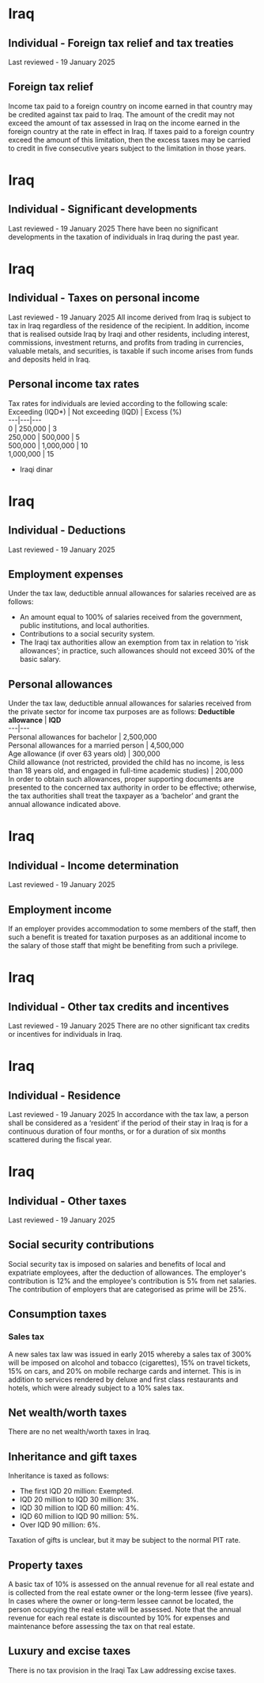# Iraq
## Individual - Foreign tax relief and tax treaties
Last reviewed - 19 January 2025
## Foreign tax relief
Income tax paid to a foreign country on income earned in that country may be credited against tax paid to Iraq. The amount of the credit may not exceed the amount of tax assessed in Iraq on the income earned in the foreign country at the rate in effect in Iraq. If taxes paid to a foreign country exceed the amount of this limitation, then the excess taxes may be carried to credit in five consecutive years subject to the limitation in those years.


# Iraq
## Individual - Significant developments
Last reviewed - 19 January 2025
There have been no significant developments in the taxation of individuals in Iraq during the past year.


# Iraq
## Individual - Taxes on personal income
Last reviewed - 19 January 2025
All income derived from Iraq is subject to tax in Iraq regardless of the residence of the recipient. In addition, income that is realised outside Iraq by Iraqi and other residents, including interest, commissions, investment returns, and profits from trading in currencies, valuable metals, and securities, is taxable if such income arises from funds and deposits held in Iraq.
## Personal income tax rates
Tax rates for individuals are levied according to the following scale:
Exceeding (IQD*) | Not exceeding (IQD) | Excess (%)  
---|---|---  
0 | 250,000 | 3  
250,000 | 500,000 | 5  
500,000 | 1,000,000 | 10  
1,000,000 | 15  
* Iraqi dinar


# Iraq
## Individual - Deductions
Last reviewed - 19 January 2025
## Employment expenses
Under the tax law, deductible annual allowances for salaries received are as follows:
  * An amount equal to 100% of salaries received from the government, public institutions, and local authorities. 
  * Contributions to a social security system. 
  * The Iraqi tax authorities allow an exemption from tax in relation to ’risk allowances’; in practice, such allowances should not exceed 30% of the basic salary. 


## Personal allowances
Under the tax law, deductible annual allowances for salaries received from the private sector for income tax purposes are as follows:
**Deductible allowance** | **IQD**  
---|---  
Personal allowances for bachelor | 2,500,000  
Personal allowances for a married person | 4,500,000  
Age allowance (if over 63 years old) | 300,000  
Child allowance (not restricted, provided the child has no income, is less than 18 years old, and engaged in full-time academic studies) | 200,000  
In order to obtain such allowances, proper supporting documents are presented to the concerned tax authority in order to be effective; otherwise, the tax authorities shall treat the taxpayer as a ‘bachelor’ and grant the annual allowance indicated above.


# Iraq
## Individual - Income determination
Last reviewed - 19 January 2025
## Employment income
If an employer provides accommodation to some members of the staff, then such a benefit is treated for taxation purposes as an additional income to the salary of those staff that might be benefiting from such a privilege.


# Iraq
## Individual - Other tax credits and incentives
Last reviewed - 19 January 2025
There are no other significant tax credits or incentives for individuals in Iraq.


# Iraq
## Individual - Residence
Last reviewed - 19 January 2025
In accordance with the tax law, a person shall be considered as a ‘resident’ if the period of their stay in Iraq is for a continuous duration of four months, or for a duration of six months scattered during the fiscal year.


# Iraq
## Individual - Other taxes
Last reviewed - 19 January 2025
## Social security contributions
Social security tax is imposed on salaries and benefits of local and expatriate employees, after the deduction of allowances. The employer's contribution is 12% and the employee's contribution is 5% from net salaries. The contribution of employers that are categorised as prime will be 25%.
## Consumption taxes
### Sales tax
A new sales tax law was issued in early 2015 whereby a sales tax of 300% will be imposed on alcohol and tobacco (cigarettes), 15% on travel tickets, 15% on cars, and 20% on mobile recharge cards and internet. This is in addition to services rendered by deluxe and first class restaurants and hotels, which were already subject to a 10% sales tax.
## Net wealth/worth taxes
There are no net wealth/worth taxes in Iraq.
## Inheritance and gift taxes
Inheritance is taxed as follows:
  * The first IQD 20 million: Exempted. 
  * IQD 20 million to IQD 30 million: 3%. 
  * IQD 30 million to IQD 60 million: 4%. 
  * IQD 60 million to IQD 90 million: 5%. 
  * Over IQD 90 million: 6%. 


Taxation of gifts is unclear, but it may be subject to the normal PIT rate.
## Property taxes
A basic tax of 10% is assessed on the annual revenue for all real estate and is collected from the real estate owner or the long-term lessee (five years). In cases where the owner or long-term lessee cannot be located, the person occupying the real estate will be assessed. Note that the annual revenue for each real estate is discounted by 10% for expenses and maintenance before assessing the tax on that real estate.
## Luxury and excise taxes
There is no tax provision in the Iraqi Tax Law addressing excise taxes.


